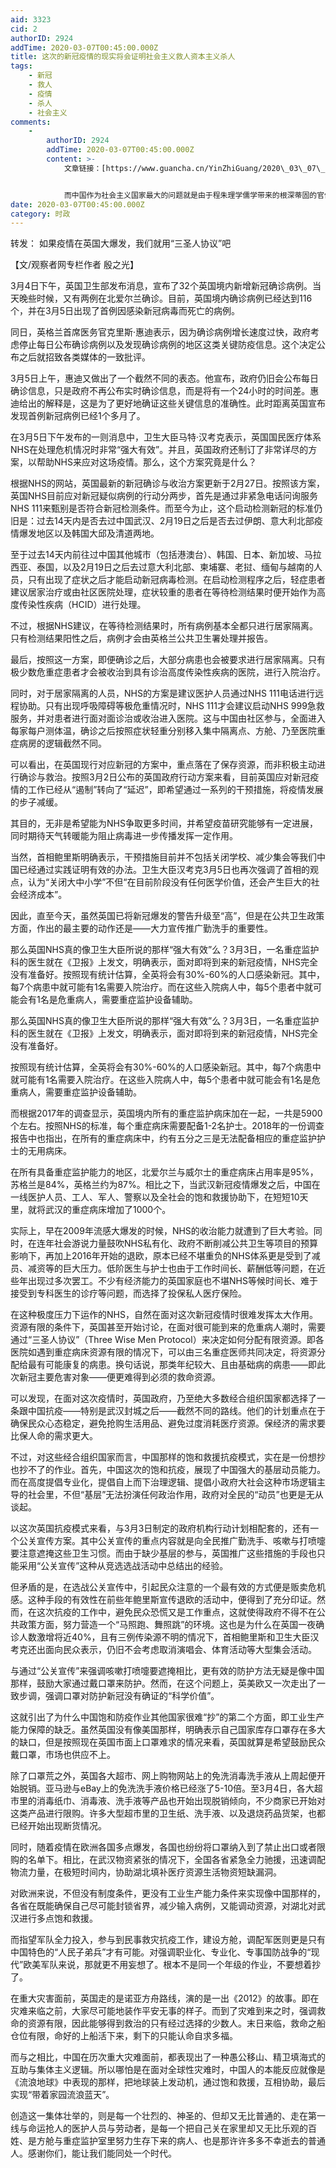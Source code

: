 ```yaml
---
aid: 3323
cid: 2
authorID: 2924
addTime: 2020-03-07T00:45:00.000Z
title: 这次的新冠疫情的现实将会证明社会主义救人资本主义杀人
tags:
    - 新冠
    - 救人
    - 疫情
    - 杀人
    - 社会主义
comments:
    -
        authorID: 2924
        addTime: 2020-03-07T00:45:00.000Z
        content: >-
            文章链接：[https://www.guancha.cn/YinZhiGuang/2020\_03\_07\_540338.shtml](https://www.guancha.cn/YinZhiGuang/2020_03_07_540338.shtml)


            而中国作为社会主义国家最大的问题就是由于程朱理学儒学带来的根深蒂固的官僚主义，这个漏洞也是走资派能利用的最大的漏洞，可以说未来如果社会主义结束那么一定是因为走资派利用官僚主义抱团的结果。
date: 2020-03-07T00:45:00.000Z
category: 时政
---
```


转发： 如果疫情在英国大爆发，我们就用“三圣人协议”吧

【文/观察者网专栏作者 殷之光】

3月4日下午，英国卫生部发布消息，宣布了32个英国境内新增新冠确诊病例。当天晚些时候，又有两例在北爱尔兰确诊。目前，英国境内确诊病例已经达到116个，并在3月5日出现了首例因感染新冠病毒而死亡的病例。

同日，英格兰首席医务官克里斯·惠迪表示，因为确诊病例增长速度过快，政府考虑停止每日公布确诊病例以及发现确诊病例的地区这类关键防疫信息。这个决定公布之后就招致各类媒体的一致批评。

3月5日上午，惠迪又做出了一个截然不同的表态。他宣布，政府仍旧会公布每日确诊信息，只是政府不再公布实时确诊信息，而是将有一个24小时的时间差。惠迪给出的解释是，这是为了更好地确证这些关键信息的准确性。此时距离英国宣布发现首例新冠病例已经1个多月了。

在3月5日下午发布的一则消息中，卫生大臣马特·汉考克表示，英国国民医疗体系NHS在处理危机情况时非常“强大有效”。并且，英国政府还制订了非常详尽的方案，以帮助NHS来应对这场疫情。那么，这个方案究竟是什么？

根据NHS的网站，英国最新的新冠确诊与收治方案更新于2月27日。按照该方案，英国NHS目前应对新冠疑似病例的行动分两步，首先是通过非紧急电话问询服务NHS 111来甄别是否符合新冠检测条件。而至今为止，这个启动检测新冠的标准仍旧是：过去14天内是否去过中国武汉、2月19日之后是否去过伊朗、意大利北部疫情爆发地区以及韩国大邱及清道两地。

至于过去14天内前往过中国其他城市（包括港澳台）、韩国、日本、新加坡、马拉西亚、泰国，以及2月19日之后去过意大利北部、柬埔寨、老挝、缅甸与越南的人员，只有出现了症状之后才能启动新冠病毒检测。在启动检测程序之后，轻症患者建议居家治疗或由社区医院处理，症状较重的患者在等待检测结果时便开始作为高度传染性疾病（HCID）进行处理。

不过，根据NHS建议，在等待检测结果时，所有病例基本全都只进行居家隔离。只有检测结果阳性之后，病例才会由英格兰公共卫生署处理并报告。

最后，按照这一方案，即便确诊之后，大部分病患也会被要求进行居家隔离。只有极少数危重症患者才会被收治到具有诊治高度传染性疾病的医院，进行入院治疗。

同时，对于居家隔离的人员，NHS的方案是建议医护人员通过NHS 111电话进行远程协助。只有出现呼吸障碍等极危重情况时，NHS 111才会建议启动NHS 999急救服务，并对患者进行面对面诊治或收治进入医院。这与中国由社区参与，全面进入每家每户测体温，确诊之后按照症状轻重分别移入集中隔离点、方舱、乃至医院重症病房的逻辑截然不同。

可以看出，在英国现行对应新冠的方案中，重点落在了保存资源，而非积极主动进行确诊与救治。按照3月2日公布的英国政府行动方案来看，目前英国应对新冠疫情的工作已经从“遏制”转向了“延迟”，即希望通过一系列的干预措施，将疫情发展的步子减缓。

其目的，无非是希望能为NHS争取更多时间，并希望疫苗研究能够有一定进展，同时期待天气转暖能为阻止病毒进一步传播发挥一定作用。

当然，首相鲍里斯明确表示，干预措施目前并不包括关闭学校、减少集会等我们中国已经通过实践证明有效的办法。卫生大臣汉考克3月5日也再次强调了首相的观点，认为“关闭大中小学”不但“在目前阶段没有任何医学价值，还会产生巨大的社会经济成本”。

因此，直至今天，虽然英国已将新冠爆发的警告升级至“高”，但是在公共卫生政策方面，作出的最主要的动作还是——大力宣传推广勤洗手的重要性。

那么英国NHS真的像卫生大臣所说的那样“强大有效”么？3月3日，一名重症监护科的医生就在《卫报》上发文，明确表示，面对即将到来的新冠疫情，NHS完全没有准备好。按照现有统计估算，全英将会有30%-60%的人口感染新冠。其中，每7个病患中就可能有1名需要入院治疗。而在这些入院病人中，每5个患者中就可能会有1名是危重病人，需要重症监护设备辅助。

那么英国NHS真的像卫生大臣所说的那样“强大有效”么？3月3日，一名重症监护科的医生就在《卫报》上发文，明确表示，面对即将到来的新冠疫情，NHS完全没有准备好。

按照现有统计估算，全英将会有30%-60%的人口感染新冠。其中，每7个病患中就可能有1名需要入院治疗。在这些入院病人中，每5个患者中就可能会有1名是危重病人，需要重症监护设备辅助。

而根据2017年的调查显示，英国境内所有的重症监护病床加在一起，一共是5900个左右。按照NHS的标准，每个重症病床需要配备1-2名护士。2018年的一份调查报告中也指出，在所有的重症病床中，约有五分之三是无法配备相应的重症监护护士的无用病床。

在所有具备重症监护能力的地区，北爱尔兰与威尔士的重症病床占用率是95%，苏格兰是84%，英格兰约为87%。相比之下，当武汉新冠疫情爆发之后，中国在一线医护人员、工人、军人、警察以及全社会的饱和救援协助下，在短短10天里，就将武汉的重症病床增加了1000个。

实际上，早在2009年流感大爆发的时候，NHS的收治能力就遭到了巨大考验。同时，在连年社会游说力量鼓吹NHS私有化、政府不断削减公共卫生等项目的预算影响下，再加上2016年开始的退欧，原本已经不堪重负的NHS体系更是受到了减员、减资等的巨大压力。低阶医生与护士也由于工作时间长、薪酬低等问题，在近些年出现过多次罢工。不少有经济能力的英国家庭也不堪NHS等候时间长、难于接受到专科医生的诊疗等问题，而选择了投保私人医疗保险。

在这种极度压力下运作的NHS，自然在面对这次新冠疫情时很难发挥太大作用。资源有限的条件下，英国甚至开始讨论，在面对很可能到来的危重病人潮时，需要通过“三圣人协议”（Three Wise Men Protocol）来决定如何分配有限资源。即各医院如遇到重症病床资源有限的情况下，可以由三名重症医师共同决定，将资源分配给最有可能康复的病患。换句话说，那类年纪较大、且由基础病的病患——即此次新冠主要危害对象——便更难得到必须的救命资源。

可以发现，在面对这次疫情时，英国政府，乃至绝大多数经合组织国家都选择了一条跟中国抗疫——特别是武汉封城之后——截然不同的路线。他们的计划重点在于确保民众心态稳定，避免抢购生活用品、避免过度消耗医疗资源。保经济的需求要比保人命的需求更大。

不过，对这些经合组织国家而言，中国那样的饱和救援抗疫模式，实在是一份想抄也抄不了的作业。首先，中国这次的饱和抗疫，展现了中国强大的基层动员能力。而在高度提倡专业化，提倡自上而下治理逻辑、提倡小政府大社会这种市场逻辑主导的社会里，不但“基层”无法扮演任何政治作用，政府对全民的“动员”也更是无从谈起。

以这次英国抗疫模式来看，与3月3日制定的政府机构行动计划相配套的，还有一个公关宣传方案。其中公关宣传的重点内容就是向全民推广勤洗手、咳嗽与打喷嚏要注意遮掩这些卫生习惯。而由于缺少基层的参与，英国推广这些措施的手段也只能采用“公关宣传”这种从竞选选战活动中总结出的经验。

但矛盾的是，在选战公关宣传中，引起民众注意的一个最有效的方式便是贩卖危机感。这种手段的有效性在前些年鲍里斯宣传退欧的活动中，便得到了充分印证。然而，在这次抗疫的工作中，避免民众恐慌又是工作重点，这就使得政府不得不在公共政策方面，努力营造一个“马照跑、舞照跳”的环境。这也是为什么在英国一夜确诊人数激增将近40%，且有三例传染源不明的情况下，首相鲍里斯和卫生大臣汉考克还出面向民众表示，仍旧不会考虑取消演唱会、体育活动等大型集会活动。

与通过“公关宣传”来强调咳嗽打喷嚏要遮掩相比，更有效的防护方法无疑是像中国那样，鼓励大家通过戴口罩来防护。然而，在这个问题上，英美欧又一次走出了一致步调，强调口罩对防护新冠没有确证的“科学价值”。

这就引出了为什么中国饱和防疫作业其他国家很难“抄”的第二个方面，即工业生产能力保障的缺乏。虽然英国没有像美国那样，明确表示自己国家库存口罩存在多大的缺口，但是按照现在英国市面上口罩难求的情况来看，英国就算是希望鼓励民众戴口罩，市场也供应不上。

除了口罩荒之外，英国各大超市、网上购物网站上的免洗消毒洗手液从上周起便开始脱销。亚马逊与eBay上的免洗洗手液价格已经涨了5-10倍。至3月4日，各大超市里的消毒纸巾、消毒液、洗手液等产品也开始出现脱销倾向，不少商家已开始对这类产品进行限购。许多大型超市里的卫生纸、洗手液、以及退烧药品货架，也都已经开始出现断货情况。

同时，随着疫情在欧洲各国多点爆发，各国也纷纷将口罩纳入到了禁止出口或者限购的名单下。相比，在武汉物资紧张的情况下，全国各省紧急全力驰援，迅速调配物流力量，在极短时间内，协助湖北填补医疗资源生活物资短缺漏洞。

对欧洲来说，不但没有制度条件，更没有工业生产能力条件来实现像中国那样的，各省在既能确保自己尽可能封锁省界，减少输入病例，又能调动资源，对湖北对武汉进行多点饱和救援。

而指望军队全力投入，参与到民事救灾抗疫工作，建设方舱，调配军医则更是只有中国特色的“人民子弟兵”才有可能。对强调职业化、专业化、专事国防战争的“现代”欧美军队来说，那就更不用妄想了。根本不是同一个年级的作业，不要想着抄了。

在重大灾害面前，英国走的是诺亚方舟路线，演的是一出《2012》的故事。即在灾难来临之前，大家尽可能地装作平安无事的样子。而到了灾难到来之时，强调救命的资源有限，因此能够得到救治的只有经过选择的少数人。末日来临，救命之船仓位有限，命好的上船活下来，剩下的只能认命自求多福。

而与之相比，中国在历次重大灾难面前，都表现出了一种愚公移山、精卫填海式的互助与集体主义逻辑。所以哪怕是在面对全球性灾难时，中国人的本能反应就像是《流浪地球》中表现的那样，把地球装上发动机，通过饱和救援，互相协助，最后实现“带着家园流浪蓝天”。

创造这一集体壮举的，则是每一个壮烈的、神圣的、但却又无比普通的、走在第一线与命运抢人的医护人员与劳动者，是每一个把自己关在家里却又无比乐观的百姓、是方舱与重症监护室里努力生存下来的病人、也是那许许多多不幸逝去的普通人。感谢你们，能让我们能同处一个时代。
